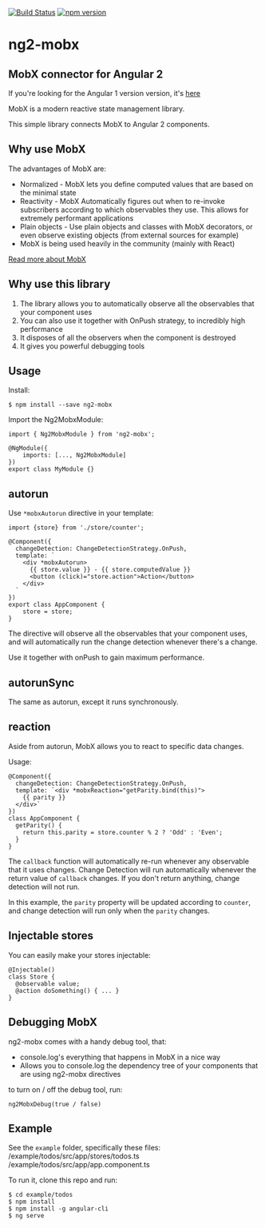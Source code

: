 [![Build Status](https://travis-ci.org/500tech/ng2-mobx.svg?branch=master)](https://travis-ci.org/500tech/ng2-mobx)
[![npm version](https://badge.fury.io/js/ng2-mobx.svg)](https://badge.fury.io/js/ng2-mobx)
# ng2-mobx

## MobX connector for Angular 2
If you're looking for the Angular 1 version version, it's [here](https://github.com/500tech/ng-mobx)

MobX is a modern reactive state management library.

This simple library connects MobX to Angular 2 components.

## Why use MobX
The advantages of MobX are:
* Normalized - MobX lets you define computed values that are based on the minimal state
* Reactivity - MobX Automatically figures out when to re-invoke subscribers according to which observables they use. This allows for extremely performant applications
* Plain objects - Use plain objects and classes with MobX decorators, or even observe existing objects (from external sources for example)
* MobX is being used heavily in the community (mainly with React)

<a href="http://mobxjs.github.io/mobx" target="_blank">Read more about MobX</a>

## Why use this library
1. The library allows you to automatically observe all the observables that your component uses
2. You can also use it together with OnPush strategy, to incredibly high performance
3. It disposes of all the observers when the component is destroyed
4. It gives you powerful debugging tools

## Usage

Install:
```
$ npm install --save ng2-mobx
```

Import the Ng2MobxModule:
```
import { Ng2MobxModule } from 'ng2-mobx';

@NgModule({
    imports: [..., Ng2MobxModule]
})
export class MyModule {}
```

## autorun
Use `*mobxAutorun` directive in your template:
```
import {store} from './store/counter';

@Component({
  changeDetection: ChangeDetectionStrategy.OnPush,
  template: `
    <div *mobxAutorun>
      {{ store.value }} - {{ store.computedValue }}
      <button (click)="store.action">Action</button>
    </div>
  `
})
export class AppComponent {
    store = store;
}
```

The directive will observe all the observables that your component uses, and will automatically run the change detection whenever there's a change.

Use it together with onPush to gain maximum performance.

## autorunSync
The same as autorun, except it runs synchronously.

## reaction
Aside from autorun, MobX allows you to react to specific data changes.

Usage:
```
@Component({
  changeDetection: ChangeDetectionStrategy.OnPush,
  template: `<div *mobxReaction="getParity.bind(this)">
    {{ parity }}
  </div>`
})
class AppComponent {
  getParity() {
    return this.parity = store.counter % 2 ? 'Odd' : 'Even';
  }
}
```
The `callback` function will automatically re-run whenever any observable that it uses changes.
Change Detection will run automatically whenever the return value of `callback` changes.
If you don't return anything, change detection will not run.

In this example, the `parity` property will be updated according to `counter`,
and change detection will run only when the `parity` changes.

## Injectable stores
You can easily make your stores injectable:
```
@Injectable()
class Store {
  @observable value;
  @action doSomething() { ... }
}
```

## Debugging MobX
ng2-mobx comes with a handy debug tool, that:
- console.log's everything that happens in MobX in a nice way
- Allows you to console.log the dependency tree of your components that are using ng2-mobx directives

to turn on / off the debug tool, run:
```
ng2MobxDebug(true / false)
```

## Example
See the `example` folder, specifically these files:
/example/todos/src/app/stores/todos.ts
/example/todos/src/app/app.component.ts

To run it, clone this repo and run:
```
$ cd example/todos
$ npm install
$ npm install -g angular-cli
$ ng serve
```
